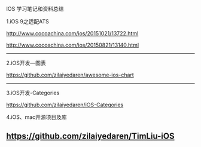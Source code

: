IOS 学习笔记和资料总结

1.iOS 9之适配ATS

http://www.cocoachina.com/ios/20151021/13722.html

http://www.cocoachina.com/ios/20150821/13140.html

----------------------------------------------------------------------
2.iOS开发—图表

https://github.com/zilaiyedaren/awesome-ios-chart

-----------------------------------------------------------------------
3.iOS开发-Categories

https://github.com/zilaiyedaren/iOS-Categories

4.iOS、mac开源项目及库

https://github.com/zilaiyedaren/TimLiu-iOS
-----------------------------------------------------------------------



